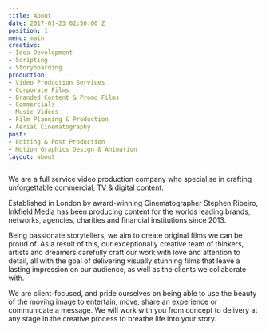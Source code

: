 ```yaml
---
title: About
date: 2017-01-23 02:50:00 Z
position: 1
menu: main
creative:
- Idea Development
- Scripting
- Storyboarding
production:
- Video Production Services
- Corporate Films
- Branded Content & Promo Films
- Commercials
- Music Videos
- Film Planning & Production
- Aerial Cinematography
post:
- Editing & Post Production
- Motion Graphics Design & Animation
layout: about
---
```


We are a full service video production company who specialise in crafting unforgettable commercial, TV & digital content.

Established in London by award-winning Cinematographer Stephen Ribeiro, Inkfield Media has been producing content for the worlds leading brands, networks, agencies, charities and financial institutions since 2013.

Being passionate storytellers, we aim to create original films we can be proud of. As a result of this, our exceptionally creative team of thinkers, artists and dreamers carefully craft our work with love and attention to detail, all with the goal of delivering visually stunning films that leave a lasting impression on our audience, as well as the clients we collaborate with.

We are client-focused, and pride ourselves on being able to use the beauty of the moving image to entertain, move, share an experience or communicate a message. We will work with you from concept to delivery at any stage in the creative process to breathe life into your story.